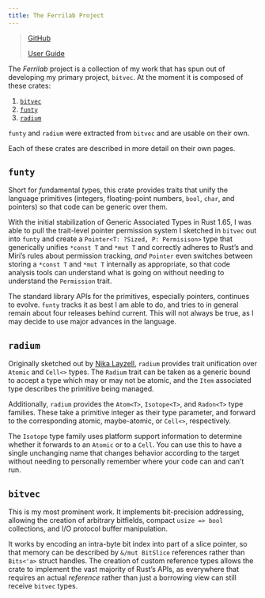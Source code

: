 ```yaml
---
title: The Ferrilab Project
---
```


> [GitHub][gh]
>
> [User Guide][guide]

The _Ferrilab_ project is a collection of my work that has spun out of
developing my primary project, `bitvec`. At the moment it is composed of these
crates:

1. [`bitvec`]
1. [`funty`]
1. [`radium`]

`funty` and `radium` were extracted from `bitvec` and are usable on their own.

Each of these crates are described in more detail on their own pages.

## `funty`

Short for *fun*damental *ty*pes, this crate provides traits that unify the
language primitives (integers, floating-point numbers, `bool`, `char`, and
pointers) so that code can be generic over them.

With the initial stabilization of Generic Associated Types in Rust 1.65, I was
able to pull the trait-level pointer permission system I sketched in `bitvec`
out into `funty` and create a `Pointer<T: ?Sized, P: Permisison>` type that
generically unifies `*const T` and `*mut T` and correctly adheres to Rust’s and
Miri’s rules about permission tracking, _and_ `Pointer` even switches between
storing a `*const T` and `*mut T` internally as appropriate, so that code
analysis tools can understand what is going on without needing to understand the
`Permission` trait.

The standard library APIs for the primitives, especially pointers, continues to
evolve. `funty` tracks it as best I am able to do, and tries to in general
remain about four releases behind current. This will not always be true, as I
may decide to use major advances in the language.

## `radium`

Originally sketched out by [Nika Layzell][nika], `radium` provides trait
unification over `Atomic` and `Cell<>` types. The `Radium` trait can be taken as
a generic bound to accept a type which may or may not be atomic, and the `Item`
associated type describes the primitive being managed.

Additionally, `radium` provides the `Atom<T>`, `Isotope<T>`, and `Radon<T>` type
families. These take a primitive integer as their type parameter, and forward to
the corresponding atomic, maybe-atomic, or `Cell<>`, respectively.

The `Isotope` type family uses platform support information to determine whether
it forwards to an `Atomic` or to a `Cell`. You can use this to have a single
unchanging name that changes behavior according to the target without needing to
personally remember where your code can and can’t run.

## `bitvec`

This is my most prominent work. It implements bit-precision addressing, allowing
the creation of arbitrary bitfields, compact `usize => bool` collections, and
I/O protocol buffer manipulation.

It works by encoding an intra-byte bit index into part of a slice pointer, so
that memory can be described by `&/mut BitSlice` references rather than
`Bits<'a>` struct handles. The creation of custom reference types allows the
crate to implement the vast majority of Rust’s APIs, as everywhere that requires
an actual _reference_ rather than just a borrowing view can still receive
`bitvec` types.

[gh]: https://github.com/ferrilab/
[guide]: https://ferrilab.github.io/ferrilab/
[nika]: https://github.com/mystor
[`bitvec`]: ./bitvec
[`funty`]: ./funty
[`radium`]: ./radium
